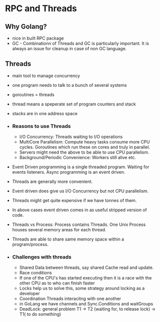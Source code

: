 # RPC and Threads
## Why Golang?

* nice in built RPC package
* GC - Combinationn of Threads and GC is particularly important. It is always an issue for cleanup in case of non GC language.

## Threads

* main tool to manage concurrency
* one program  needs to talk to a bunch of several systems
* goroutines = threads
* thread means a speperate set of program counters and stack
* stacks are in one address space

* ### Reasons to use Threads
  * I/O Concurrency: Threads waiting to I/O operations
  * MultiCore Parallelism: Compute heavy tasks consume more CPU cycles. Goroutines which run these on cores and truly in parallel.
  * Servers might need the above to be able to use CPU parallelism.
  * Background/Periodic Convenience: Workers still alive etc.
* Event Driven programming is a single threaded program. Waiting for events listeners. Async programming is an event driven.
* Threads are generally more convenient.
* Event driven does give us I/O Concurrency but not CPU parallelism.
* Threads might get quite expensive if we have tonnes of them.
* In above cases event driven comes in as useful stripped version of code.
* Threads vs Process: Process contains Threads. One Unix Process houses several memory areas for each thread.
* Threads are able to share same memory space within a program/process.
* ### Challenges with threads
  * Shared Data between threads, say shared Cache read and update.
  * Race conditions
  * If one of the CPU's has started executing then it is a race with the other CPU as to who can finish faster
  * Locks help us to solve this, some strategy around locking as a developer
  * Coordination Threads interacitng with one another
  * in GoLang we have channels and Sync.Conditions and waitGroups
  * DeadLock: general problem T1 -> T2 (waiting for, to release lock) -> T1( to do something)